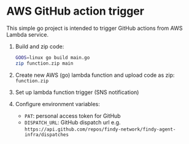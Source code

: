 # AWS GitHub action trigger

This simple go project is intended to trigger GitHub actions from AWS Lambda service.

1. Build and zip code:
    ```sh
    GOOS=linux go build main.go
    zip function.zip main
    ```

1. Create new AWS (go) lambda function and upload code as zip: `function.zip`
1. Set up lambda function trigger (SNS notification)
1. Configure environment variables:
    * `PAT`: personal access token for GitHub
    * `DISPATCH_URL`: GitHub dispatch url e.g. `https://api.github.com/repos/findy-network/findy-agent-infra/dispatches`